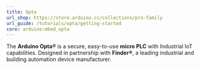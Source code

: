 ```yaml
---
title: Opta
url_shop: https://store.arduino.cc/collections/pro-family
url_guide: /tutorials/opta/getting-started
core: arduino:mbed_opta
---
```


The **Arduino Opta®** is a secure, easy-to-use **micro PLC** with Industrial IoT capabilities. Designed in partnership with **Finder®**, a leading industrial and building automation device manufacturer.
